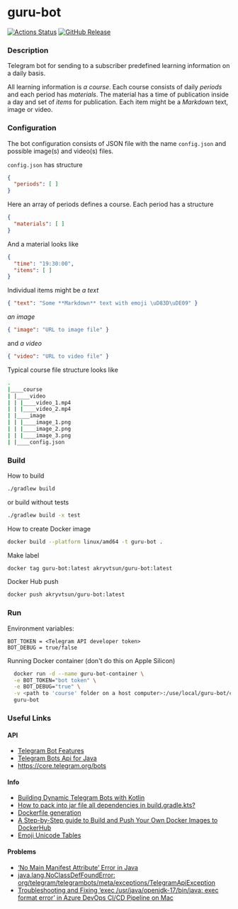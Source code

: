 # guru-bot
[![Actions Status](https://github.com/akryvtsun/guru-bot/workflows/CI/badge.svg)](https://github.com/akryvtsun/guru-bot/actions)
[![GitHub Release](https://img.shields.io/github/v/release/akryvtsun/guru-bot)](https://github.com/akryvtsun/guru-bot/releases)


### Description
Telegram bot for sending to a subscriber predefined learning information on a daily basis.

All learning information is *a course*. Each course consists of daily *periods* and each period has *materials*. 
The material has a time of publication inside a day and set of *items* for publication. Each item might be 
a *Markdown* text, image or video.

### Configuration

The bot configuration consists of JSON file with the name `config.json` and possible image(s) and video(s) files.

`config.json` has structure

```json
{
  "periods": [ ]
}
```

Here an array of periods defines a course. Each period has a structure

```json 
{
  "materials": [ ]
}
```

And a material looks like

```json
{
  "time": "19:30:00",
  "items": [ ]
}
```

Individual items might be *a text*
```json
{ "text": "Some **Markdown** text with emoji \uD83D\uDE09" }
```

*an image*
```json
{ "image": "URL to image file" }
```

and *a video*
```json
{ "video": "URL to video file" }
```

Typical course file structure looks like
```bash
.
|____course
| |____video
| | |____video_1.mp4
| | |____video_2.mp4
| |____image
| | |____image_1.png
| | |____image_2.png
| | |____image_3.png
| |____config.json
```

### Build 

How to build
```bash
./gradlew build
```
or build without tests
```bash
./gradlew build -x test
```

How to create Docker image
```bash
docker build --platform linux/amd64 -t guru-bot .
```

Make label
```bash
docker tag guru-bot:latest akryvtsun/guru-bot:latest
```

Docker Hub push
```bash
docker push akryvtsun/guru-bot:latest
```

### Run

Environment variables:
```
BOT_TOKEN = <Telegram API developer token>
BOT_DEBUG = true/false
```

Running Docker container (don't do this on Apple Silicon)
```bash
  docker run -d --name guru-bot-container \
  -e BOT_TOKEN="bot token" \
  -e BOT_DEBUG="true" \
  -v <path to 'course' folder on a host computer>:/use/local/guru-bot/course \
  guru-bot
```

### Useful Links

#### API
- [Telegram Bot Features](https://core.telegram.org/bots/features)
- [Telegram Bots Api for Java](https://rubenlagus.github.io/TelegramBotsDocumentation/telegram-bots.html)
- https://core.telegram.org/bots

#### Info
- [Building Dynamic Telegram Bots with Kotlin](https://medium.com/@razavioo/building-dynamic-telegram-bots-with-kotlin-26b841966fbb)
- [How to pack into jar file all dependencies in build.gradle.kts?](https://chatgpt.com/c/66e6dbe8-2ffc-8007-b19b-096b3bf793a8)
- [Dockerfile generation](https://chatgpt.com/c/66e46e18-5298-8007-821f-025a677df112)
- [A Step-by-Step guide to Build and Push Your Own Docker Images to DockerHub](https://medium.com/@komalminhas.96/a-step-by-step-guide-to-build-and-push-your-own-docker-images-to-dockerhub-709963d4a8bc)
- [Emoji Unicode Tables](https://apps.timwhitlock.info/emoji/tables/unicode)

#### Problems
- [‘No Main Manifest Attribute’ Error in Java](https://ioflood.com/blog/no-main-manifest-attribute/)
- [java.lang.NoClassDefFoundError: org/telegram/telegrambots/meta/exceptions/TelegramApiException](https://stackoverflow.com/questions/65976406/java-lang-noclassdeffounderror-org-telegram-telegrambots-meta-exceptions-telegr)
- [Troubleshooting and Fixing ‘exec /usr/java/openjdk-17/bin/java: exec format error’ in Azure DevOps CI/CD Pipeline on Mac](https://medium.com/@bectorhimanshu/troubleshooting-and-fixing-exec-usr-java-openjdk-17-bin-java-exec-format-error-in-azure-devops-63e2ea1b7525)
